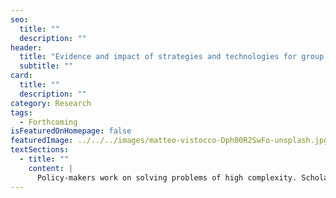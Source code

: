 ```yaml
---
seo:
  title: ""
  description: ""
header:
  title: "Evidence and impact of strategies and technologies for group decision-making support"
  subtitle: ""
card:
  title: ""
  description: ""
category: Research
tags:
  - Forthcoming
isFeaturedOnHomepage: false
featuredImage: ../../../images/matteo-vistocco-Dph00R2SwFo-unsplash.jpg
textSections:
  - title: ""
    content: |
      Policy-makers work on solving problems of high complexity. Scholars in decision sciences and policy analysis have explored numerous ways to support decision-making processes through information supply and tools that support decision-making processes. Research that assesses the usefulness and applicability of such strategies to enhance decision-making is scarce, however. Our review provides evidence-based recommendations for practice and further research. It also proposes a method to compare decision-making support strategies, which is important given the vast number and diversity of strategies. We apply the developed method to analyse the reported impact and state of evidence of strategies highlighted in expert interviews.
---
```

